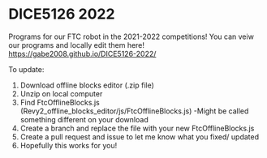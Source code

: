 # DICE5126 2022
Programs for our FTC robot in the 2021-2022 competitions! You can veiw our programs and locally edit them here! https://gabe2008.github.io/DICE5126-2022/

To update:
1. Download offline blocks editor (.zip file)
2. Unzip on local computer
3. Find FtcOfflineBlocks.js (Revy2_offline_blocks_editor/js/FtcOfflineBlocks.js)
                             -Might be called something different on your download
4. Create a branch and replace the file with your new FtcOfflineBlocks.js
5. Create a pull request and issue to let me know what you fixed/ updated
6. Hopefully this works for you!
